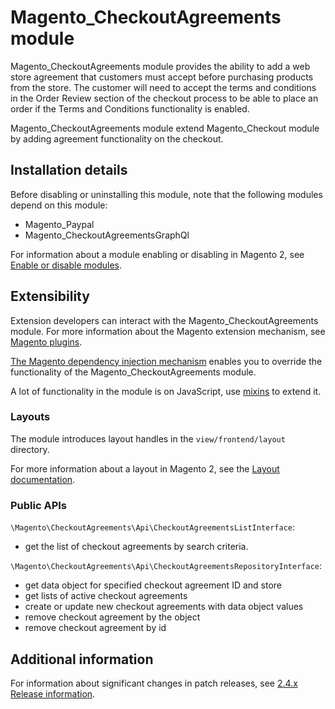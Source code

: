 # Magento_CheckoutAgreements module

Magento_CheckoutAgreements module provides the ability to add a web store agreement that customers must accept before purchasing
products from the store. The customer will need to accept the terms and conditions in the Order Review section of the
checkout process to be able to place an order if the Terms and Conditions functionality is enabled.

Magento_CheckoutAgreements module extend Magento_Checkout module by adding agreement functionality on the checkout.

## Installation details

Before disabling or uninstalling this module, note that the following modules depend on this module:

- Magento_Paypal
- Magento_CheckoutAgreementsGraphQl

For information about a module enabling or disabling in Magento 2, see [Enable or disable modules](https://devdocs.magento.com/guides/v2.4/install-gde/install/cli/install-cli-subcommands-enable.html).

## Extensibility

Extension developers can interact with the Magento_CheckoutAgreements module. For more information about the Magento extension mechanism, see [Magento plugins](https://devdocs.magento.com/guides/v2.4/extension-dev-guide/plugins.html).

[The Magento dependency injection mechanism](https://devdocs.magento.com/guides/v2.4/extension-dev-guide/depend-inj.html) enables you to override the functionality of the Magento_CheckoutAgreements module.

A lot of functionality in the module is on JavaScript, use [mixins](https://devdocs.magento.com/guides/v2.4/javascript-dev-guide/javascript/js_mixins.html) to extend it.

### Layouts

The module introduces layout handles in the `view/frontend/layout` directory.

For more information about a layout in Magento 2, see the [Layout documentation](https://devdocs.magento.com/guides/v2.4/frontend-dev-guide/layouts/layout-overview.html).

### Public APIs

`\Magento\CheckoutAgreements\Api\CheckoutAgreementsListInterface`:

- get the list of checkout agreements by search criteria.

`\Magento\CheckoutAgreements\Api\CheckoutAgreementsRepositoryInterface`:

- get data object for specified checkout agreement ID and store
- get lists of active checkout agreements
- create or update new checkout agreements with data object values
- remove checkout agreement by the object
- remove checkout agreement by id

## Additional information

For information about significant changes in patch releases, see [2.4.x Release information](https://devdocs.magento.com/guides/v2.4/release-notes/bk-release-notes.html).
